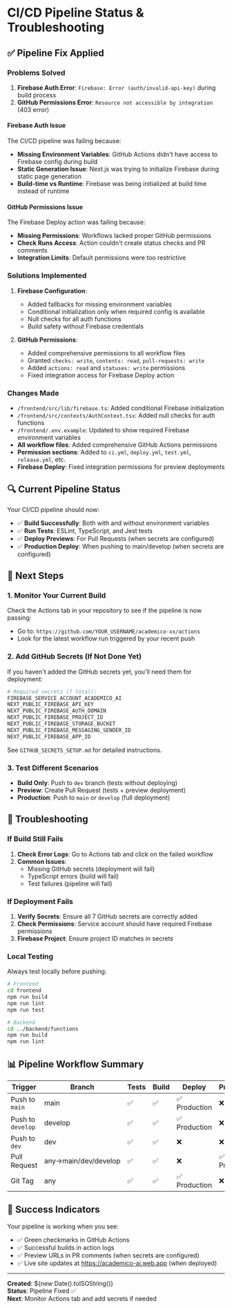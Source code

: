# CI/CD Pipeline Status & Troubleshooting

## ✅ Pipeline Fix Applied

### Problems Solved
1. **Firebase Auth Error**: `Firebase: Error (auth/invalid-api-key)` during build process
2. **GitHub Permissions Error**: `Resource not accessible by integration` (403 error)

#### Firebase Auth Issue
The CI/CD pipeline was failing because:
- **Missing Environment Variables**: GitHub Actions didn't have access to Firebase config during build
- **Static Generation Issue**: Next.js was trying to initialize Firebase during static page generation
- **Build-time vs Runtime**: Firebase was being initialized at build time instead of runtime

#### GitHub Permissions Issue  
The Firebase Deploy action was failing because:
- **Missing Permissions**: Workflows lacked proper GitHub permissions
- **Check Runs Access**: Action couldn't create status checks and PR comments
- **Integration Limits**: Default permissions were too restrictive

### Solutions Implemented
1. **Firebase Configuration**:
   - Added fallbacks for missing environment variables
   - Conditional initialization only when required config is available
   - Null checks for all auth functions
   - Build safety without Firebase credentials

2. **GitHub Permissions**:
   - Added comprehensive permissions to all workflow files
   - Granted `checks: write`, `contents: read`, `pull-requests: write`
   - Added `actions: read` and `statuses: write` permissions
   - Fixed integration access for Firebase Deploy action

### Changes Made
- `/frontend/src/lib/firebase.ts`: Added conditional Firebase initialization
- `/frontend/src/contexts/AuthContext.tsx`: Added null checks for auth functions
- `/frontend/.env.example`: Updated to show required Firebase environment variables
- **All workflow files**: Added comprehensive GitHub Actions permissions
- **Permission sections**: Added to `ci.yml`, `deploy.yml`, `test.yml`, `release.yml`, etc.
- **Firebase Deploy**: Fixed integration permissions for preview deployments

## 🔍 Current Pipeline Status

Your CI/CD pipeline should now:
- ✅ **Build Successfully**: Both with and without environment variables
- ✅ **Run Tests**: ESLint, TypeScript, and Jest tests
- ✅ **Deploy Previews**: For Pull Requests (when secrets are configured)
- ✅ **Production Deploy**: When pushing to main/develop (when secrets are configured)

## 🚀 Next Steps

### 1. Monitor Your Current Build
Check the Actions tab in your repository to see if the pipeline is now passing:
- Go to: `https://github.com/YOUR_USERNAME/academico-xx/actions`
- Look for the latest workflow run triggered by your recent push

### 2. Add GitHub Secrets (If Not Done Yet)
If you haven't added the GitHub secrets yet, you'll need them for deployment:

```bash
# Required secrets (7 total):
FIREBASE_SERVICE_ACCOUNT_ACADEMICO_AI
NEXT_PUBLIC_FIREBASE_API_KEY
NEXT_PUBLIC_FIREBASE_AUTH_DOMAIN
NEXT_PUBLIC_FIREBASE_PROJECT_ID
NEXT_PUBLIC_FIREBASE_STORAGE_BUCKET
NEXT_PUBLIC_FIREBASE_MESSAGING_SENDER_ID
NEXT_PUBLIC_FIREBASE_APP_ID
```

See `GITHUB_SECRETS_SETUP.md` for detailed instructions.

### 3. Test Different Scenarios
- **Build Only**: Push to `dev` branch (tests without deploying)
- **Preview**: Create Pull Request (tests + preview deployment)
- **Production**: Push to `main` or `develop` (full deployment)

## 🔧 Troubleshooting

### If Build Still Fails
1. **Check Error Logs**: Go to Actions tab and click on the failed workflow
2. **Common Issues**:
   - Missing GitHub secrets (deployment will fail)
   - TypeScript errors (build will fail)
   - Test failures (pipeline will fail)

### If Deployment Fails
1. **Verify Secrets**: Ensure all 7 GitHub secrets are correctly added
2. **Check Permissions**: Service account should have required Firebase permissions
3. **Firebase Project**: Ensure project ID matches in secrets

### Local Testing
Always test locally before pushing:
```bash
# Frontend
cd frontend
npm run build
npm run lint
npm run test

# Backend  
cd ../backend/functions
npm run build
npm run lint
```

## 📊 Pipeline Workflow Summary

| Trigger | Branch | Tests | Build | Deploy | Preview |
|---------|--------|-------|-------|--------|---------|
| Push to `main` | main | ✅ | ✅ | ✅ Production | ❌ |
| Push to `develop` | develop | ✅ | ✅ | ✅ Production | ❌ |
| Push to `dev` | dev | ✅ | ✅ | ❌ | ❌ |
| Pull Request | any→main/dev/develop | ✅ | ✅ | ❌ | ✅ Preview |
| Git Tag | any | ✅ | ✅ | ✅ Production | ❌ |

## 🎉 Success Indicators

Your pipeline is working when you see:
- ✅ Green checkmarks in GitHub Actions
- ✅ Successful builds in action logs
- ✅ Preview URLs in PR comments (when secrets are configured)
- ✅ Live site updates at https://academico-ai.web.app (when deployed)

---

**Created**: ${new Date().toISOString()}  
**Status**: Pipeline Fixed ✅  
**Next**: Monitor Actions tab and add secrets if needed
